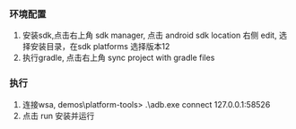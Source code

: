 ### 环境配置

1. 安装sdk,点击右上角 sdk manager, 点击 android sdk location 右侧 edit, 选择安装目录，在sdk platforms 选择版本12
2. 执行gradle, 点击右上角 sync project with gradle files 

### 执行

1. 连接wsa, demos\platform-tools> .\adb.exe connect 127.0.0.1:58526
2. 点击 run 安装并运行

